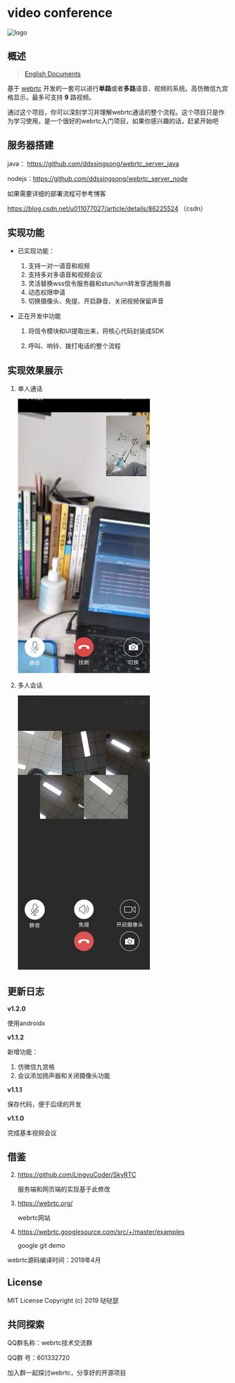 # video conference
![logo](https://github.com/ddssingsong/webrtc_android/blob/master/art/logo1.png)

## 概述

> [English Documents](<https://github.com/ddssingsong/webrtc_android/blob/master/README.md>)

基于 [webrtc](https://webrtc.googlesource.com/) 开发的一套可以进行**单路**或者**多路**语音、视频的系统。高仿微信九宫格显示，最多可支持 **9** 路视频。



通过这个项目，你可以深刻学习并理解webrtc通话的整个流程。这个项目只是作为学习使用，是一个很好的webrtc入门项目，如果你感兴趣的话，赶紧开始吧



## 服务器搭建

java： https://github.com/ddssingsong/webrtc_server_java

nodejs：https://github.com/ddssingsong/webrtc_server_node



如果需要详细的部署流程可参考博客

https://blog.csdn.net/u011077027/article/details/86225524  （csdn）



## 实现功能

- 已实现功能：
  1. 支持一对一语音和视频
  2. 支持多对多语音和视频会议
  3. 灵活替换wss信令服务器和stun/turn转发穿透服务器
  4. 动态权限申请
  5. 切换摄像头、免提、开启静音、关闭视频保留声音

- 正在开发中功能
  
  1. 将信令模块和UI提取出来，将核心代码封装成SDK
  
  2. 呼叫、响铃、拨打电话的整个流程
  
     

## 实现效果展示

1. 单人通话

   ![process](art/image3.png)



2. 多人会话

   ![process](/art/image5.jpg)



## 更新日志

**v1.2.0**

使用androidx

**v1.1.2** 

 新增功能：

1. 仿微信九宫格
2. 会议添加扬声器和关闭摄像头功能

**v1.1.1** 

保存代码，便于后续的开发

**v1.1.0**  

完成基本视频会议



## 借鉴

2. https://github.com/LingyuCoder/SkyRTC

   服务端和网页端的实现基于此修改
   
2. https://webrtc.org/

   webrtc网站

3. https://webrtc.googlesource.com/src/+/master/examples

   google git demo

webrtc源码编译时间：2019年4月

## License

MIT License 
Copyright (c) 2019 哒哒瑟 



## 共同探索

QQ群名称：webrtc技术交流群

QQ群   号：601332720

加入群一起探讨webrtc，分享好的开源项目